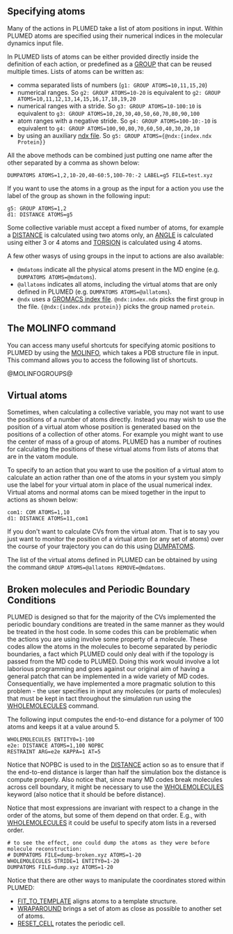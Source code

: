 Specifying atoms
-----------------

Many of the actions in PLUMED take a list of atom positions in input.  Within PLUMED
atoms are specified using their numerical indices in the molecular dynamics input file.

In PLUMED lists of atoms can be either provided directly inside the definition of each action, or
predefined as a [GROUP](GROUP.md) that can be reused multiple times. Lists of atoms can be written as:

- comma separated lists of numbers (`g1: GROUP ATOMS=10,11,15,20`)
- numerical ranges.  So `g2: GROUP ATOMS=10-20` is equivalent to `g2: GROUP ATOMS=10,11,12,13,14,15,16,17,18,19,20`
- numerical ranges with a stride. So `g3: GROUP ATOMS=10-100:10` is equivalent to `g3: GROUP ATOMS=10,20,30,40,50,60,70,80,90,100`
- atom ranges with a negative stride. So `g4: GROUP ATOMS=100-10:-10` is equivalent to `g4: GROUP ATOMS=100,90,80,70,60,50,40,30,20,10`
- by using an auxiliary [ndx file](https://manual.gromacs.org/archive/5.0.4/online/ndx.html). So `g5: GROUP ATOMS={@ndx:{index.ndx Protein}}`

All the above methods can be combined just putting one name after the other separated by a comma as shown below:

```plumed
DUMPATOMS ATOMS=1,2,10-20,40-60:5,100-70:-2 LABEL=g5 FILE=test.xyz
```

If you want to use the atoms in a group as the input for a action you use the label of the group as shown in the following input:

```plumed
g5: GROUP ATOMS=1,2
d1: DISTANCE ATOMS=g5
```

Some collective variable must accept a fixed number of atoms, for example a [DISTANCE](DISTANCE.md) is calculated
using two atoms only, an [ANGLE](ANGLE.md) is calculated using either 3 or 4 atoms and [TORSION](TORSION.md) is calculated using 4 atoms.

A few other wasys of using groups in the input to actions are also available:

- `@mdatoms` indicate all the physical atoms present in the MD engine (e.g. `DUMPATOMS ATOMS=@mdatoms`).
- `@allatoms` indicates all atoms, including the virtual atoms that are only defined in PLUMED (e.g. `DUMPATOMS ATOMS=@allatoms`).
- `@ndx` uses a [GROMACS index file](https://manual.gromacs.org/archive/5.0.2/online/ndx.html). `@ndx:index.ndx` picks the first group in the file. `{@ndx:{index.ndx protein}}` picks
   the group named `protein`.

## The MOLINFO command

You can access many useful shortcuts for specifying atomic positions to PLUMED by using the [MOLINFO](MOLINFO.md), which takes 
a PDB structure file in input. This command allows you to access the following list of shortcuts.

@MOLINFOGROUPS@

## Virtual atoms 

Sometimes, when calculating a collective variable, you may not want to use the positions of a number of atoms directly. Instead
 you may wish to use the position of a virtual atom whose position is generated based on the positions of a collection
of other atoms.  For example you might want to use the center of mass of a group of atoms. PLUMED has a number of routines
for calculating the positions of these virtual atoms from lists of atoms that are in the vatom module.

To specify to an action that you want to use the position of a virtual atom to calculate an action rather than one of the atoms
in your system you simply use the label for your virtual atom in place of the usual numerical index. Virtual
atoms and normal atoms can be mixed together in the input to actions as shown below:

```plumed
com1: COM ATOMS=1,10 
d1: DISTANCE ATOMS=11,com1
```

If you don't want to calculate CVs from the virtual atom.  That is to say you just want to monitor the position of a virtual atom
(or any set of atoms) over the course of your trajectory you can do this using [DUMPATOMS](DUMPATOMS.md).

The list of the virtual atoms defined in PLUMED can be obtained by using the command `GROUP ATOMS=@allatoms REMOVE=@mdatoms`.

## Broken molecules and Periodic Boundary Conditions

PLUMED is designed so that for the majority of the CVs implemented the periodic boundary conditions are treated
in the same manner as they would be treated in the host code.  In some codes this can be problematic when the actions 
you are using involve some property of a molecule.  These codes allow the atoms in the molecules to become separated by
periodic boundaries, a fact which PLUMED could only deal with if the topology is passed from the MD code to PLUMED.  Doing this
work would involve a lot laborious programming and goes against our original aim of having a general patch that can be implemented
in a wide variety of MD codes.  Consequentially, we have implemented a more pragmatic solution to this problem - the user specifies
in input any molecules (or parts of molecules) that must be kept in tact throughout the simulation run using the [WHOLEMOLECULES](WHOLEMOLECULES.md) command.

The following input computes the end-to-end distance for a polymer of 100 atoms and keeps it at a value around 5.

```plumed
WHOLEMOLECULES ENTITY0=1-100
e2e: DISTANCE ATOMS=1,100 NOPBC
RESTRAINT ARG=e2e KAPPA=1 AT=5
```

Notice that NOPBC is used to in the [DISTANCE](DISTANCE.md) action so as to ensure that if the end-to-end distance is larger than half the simulation box the distance
is compute properly. Also notice that, since many MD codes break molecules across cell boundary, it might be necessary to use the
[WHOLEMOLECULES](WHOLEMOLECULES.md) keyword (also notice that it should be before distance).

Notice that most expressions are invariant with respect to a change in the order of the atoms,
but some of them depend on that order. E.g., with [WHOLEMOLECULES](WHOLEMOLECULES.md) it could be useful to
specify atom lists in a reversed order.

```plumed
# to see the effect, one could dump the atoms as they were before molecule reconstruction:
# DUMPATOMS FILE=dump-broken.xyz ATOMS=1-20
WHOLEMOLECULES STRIDE=1 ENTITY0=1-20
DUMPATOMS FILE=dump.xyz ATOMS=1-20
```

Notice that there are other ways to manipulate the coordinates stored within PLUMED:

- [FIT_TO_TEMPLATE](FIT_TO_TEMPLATE.md) aligns atoms to a template structure.
- [WRAPAROUND](WRAPAROUND.md) brings a set of atom as close as possible to another set of atoms.
- [RESET_CELL](RESET_CELL.md) rotates the periodic cell.

<script>
$(document).ready(function() {
var table = $('#browse-table').DataTable({
  "dom": '<"search"f><"top"il>rt<"bottom"Bp><"clear">',
  language: { search: '', searchPlaceholder: "Search project..." },
  buttons: [
        'copy', 'excel', 'pdf'
  ],
  "order": [[ 0, "desc" ]]
  });
$('#browse-table-searchbar').keyup(function () {
  table.search( this.value ).draw();
  });
  hu = window.location.search.substring(1);
  searchfor = hu.split("=");
  if( searchfor[0]=="search" ) {
      table.search( searchfor[1] ).draw();
  }
});
</script>
